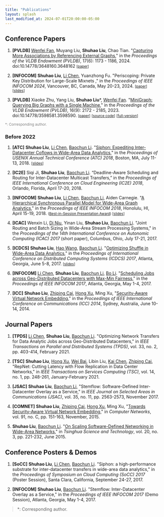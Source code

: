 ```yaml
---
title: "Publications"
layout: splash
last_modified_at: 2024-07-01T20:00:00-05:00
---
```

## Conference Papers

1. **[PVLDB]**
[Wenfei Fan][wenfei], Muyang Liu, **Shuhao Liu**, Chao Tian. "[Capturing More Associations by Referencing External Graphs](https://www.vldb.org/pvldb/volumes/17/paper/Capturing%20More%20Associations%20by%20Referencing%20External%20Graphs)," in the *Proceedings of the VLDB Endowment (PVLDB)*, 17(6): 1173 - 1186, 2024.
doi:10.14778/3648160.3648162
<small>[[paper](/assets/papers/muyang-pvldb24-el.pdf)]</small>

1. **[INFOCOM]**
**Shuhao Liu**, [Li Chen][li], Yuanzhong Fu. "Periscoping: Private Key Distribution for Large-Scale Mixnets
," in the *Proceedings of IEEE INFOCOM 2024*, Vancouver, BC, Canada, May 20-23, 2024.
<small>[[paper](/assets/papers/shuhao-infocom24-periscoping.pdf)]</small>
<small>[[slides](/assets/papers/shuhao-infocom24-periscoping-slides.pdf)]</small>


1. **[PVLDB]**
Xiaoke Zhu, Yang Liu, **Shuhao Liu**\*, [Wenfei Fan][wenfei]. "[MiniGraph: Querying Big Graphs with a Single Machine](https://vldb.org/pvldb/volumes/16/paper/MiniGraph%3A%20Querying%20Big%20Graphs%20with%20a%20Single%20Machine)," in the *Proceedings of the VLDB Endowment (PVLDB)*, 16(9): 2172 - 2185, 2023.
doi:10.14778/3598581.3598590.
<small>[[paper](/assets/papers/xiaoke-pvldb23-minigraph.pdf)]</small>
<small>[[source code](https://github.com/SICS-Fundamental-Research-Center/MiniGraph)]</small>
<small>[[full-version](/assets/papers/minigraph-full.pdf)]</small>


<small><span style="color:gray">*: Corresponding author.</span></small>


### Before 2022

1. **[ATC]**
**Shuhao Liu**, [Li Chen][li], [Baochun Li][baochun]. "[Siphon: Expediting Inter-Datacenter Coflows in Wide-Area Data Analytics](/assets/papers/shuhao-atc18-siphon.pdf)," in the *Proceedings of USENIX Annual Technical Conference (ATC) 2018*, Boston, MA, July 11-13, 2018.
<small>[[slides](/assets/papers/shuhao-atc18-slides.pdf)]</small>

1. **[IC2E]**
Siqi Ji, **Shuhao Liu**, [Baochun Li][baochun]. “Deadline-Aware Scheduling and Routing for Inter-Datacenter Multicast Transfers,” in the *Proceedings of IEEE International Conference on Cloud Engineering (IC2E) 2018*, Orlando, Florida, April 17-20, 2018.

1. **[INFOCOM]**
**Shuhao Liu**, [Li Chen][li], [Baochun Li][baochun], Aiden Carnegie. "[A Hierarchical Synchronous Parallel Model for Wide-Area Graph Analytics](/assets/papers/shuhao-infocom18.pdf)," in the *Proceedings of IEEE INFOCOM 2018*, Honolulu, HI, April 15-19, 2018. <small>([Best-in-Session Presentation Award](/assets/papers/shuhao-infocom18-award.pdf)) [[slides](/assets/papers/shuhao-infocom18-slides.pdf)]</small>

1. **[ICAC]**
Wenxin Li, [Di Niu][diniu], Yinan Liu, **Shuhao Liu**, [Baochun Li][baochun]. "Joint Routing and Batch Sizing in Wide-Area Stream Processing Systems," in the *Proceedings of the 14th International Conference on Autonomic Computing (ICAC) 2017* (short paper), Columbus, Ohio, July 17-21, 2017.

1. **[ICDCS]**
**Shuhao Liu**, [Hao Wang][haowang], [Baochun Li][baochun]. "[Optimizing Shuffle in Wide-Area Data Analytics](http://iqua.ece.toronto.edu/papers/sliu-icdcs17.pdf)," in the *Proceedings of International Conference on Distributed Computing Systems (ICDCS) 2017*, Atlanta, Georgia, June 5-8, 2017.
<small>[[slides](/assets/papers/shuhao-icdcs17-slides.pdf)]</small>

1. **[INFOCOM]**
[Li Chen][li], **Shuhao Liu**, [Baochun Li][baochun], [Bo Li](https://www.cse.ust.hk/~bli/). "[Scheduling Jobs across Geo-Distributed Datacenters with Max-Min Fairness](http://iqua.ece.toronto.edu/papers/lchen-infocom17.pdf)," in the *Proceedings of IEEE INFOCOM 2017*, Atlanta, Georgia, May 1-4, 2017.

1. **[ICC]**
**Shuhao Liu**, [Zhiping Cai][zpcai], [Hong Xu][henry], Ming Xu, "[Security-Aware Virtual Network Embedding](/assets/papers/shuhao-icc14.pdf)," in the *Proceedings of IEEE International Conference on Communications (ICC) 2014*, Sydney, Australia, June 10-14, 2014.

## Journal Papers

1. **[TPDS]**
[Li Chen][li], **Shuhao Liu**, [Baochun Li][baochun]. "Optimizing Network Transfers for Data Analytic Jobs across Geo-Distributed Datacenters," in *IEEE Transactions on Parallel and Distributed Systems (TPDS)*, vol. 33, no. 2, pp. 403-414, February 2021.

1. **[TSC]**
**Shuhao Liu**, [Hong Xu][henry], [Wei Bai][weibai], Libin Liu, [Kai Chen][kaichen], [Zhiping Cai][zpcai], "RepNet: Cutting Latency with Flow Replication in Data Center Networks," in *IEEE Transactions on Services Computing (TSC)*, vol. 14, no. 1, pp. 248-261, January-February 2021.

1. **[JSAC]**
**Shuhao Liu**, [Baochun Li][baochun], "Stemflow: Software-Defined Inter-Datacenter Overlay as a Service," in *IEEE Journal on Selected Areas in Communications (JSAC)*, vol. 35, no. 11, pp. 2563-2573, November 2017.

1. **[COMNET]**
**Shuhao Liu**, [Zhiping Cai][zpcai], [Hong Xu][henry], Ming Xu, "[Towards Security-Aware Virtual Network Embedding](/assets/papers/shuhao-comnet15.pdf)," in *Computer Networks*, vol. 91, no. C, pp. 151-163, November, 2015.

1. **Shuhao Liu**, [Baochun Li][baochun]. "[On Scaling Software-Defined Networking in Wide-Area Networks](/assets/papers/shuhao-survey15.pdf)," in *Tsinghua Science and Technology*, vol. 20, no. 3, pp. 221-232, June 2015.

## Conference Posters & Demos

1. **[SoCC]**
**Shuhao Liu**, [Li Chen][li], [Baochun Li][baochun]. "Siphon: a high-performance substrate for inter-datacenter transfers in wide-area data analytics," in the *Proceedings of Symposium on Cloud Computing (SoCC) 2017* (Poster Session), Santa Clara, California, September 24-27, 2017.

1. **[INFOCOM]**
**Shuhao Liu**, [Baochun Li][baochun]. "Stemflow: Inter-Datacenter Overlay as a Service," in the *Proceedings of IEEE INFOCOM 2017* (Demo Session), Atlanta, Georgia, May 1-4, 2017.


> *: Corresponding author.


[henry]: https://henryhxu.github.io/index.html
[weibai]: https://baiwei0427.github.io/
[kaichen]: http://www.cse.ust.hk/~kaichen/#research
[zpcai]: http://individual.utoronto.ca/zcai/
[baochun]: http://iqua.ece.toronto.edu/bli/index.html
[haowang]: http://www.haow.ca/
[diniu]: https://sites.ualberta.ca/~dniu/Homepage/Home.html
[li]: https://lichenut.github.io/
[wenfei]: https://homepages.inf.ed.ac.uk/wenfei/